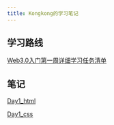 ```yaml
---
title: Kongkong的学习笔记
---
```


## 学习路线

[Web3.0入门第一周详细学习任务清单](./docs/week1.md)

## 笔记

[Day1_html](./docs/Day1_html.md)  

[Day1_css](./docs/Day1_css.md)


